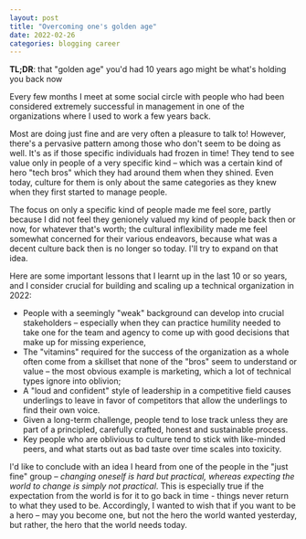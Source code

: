 ```yaml
---
layout: post
title: "Overcoming one's golden age"
date: 2022-02-26
categories: blogging career
---
```

**TL;DR**: that "golden age" you'd had 10 years ago might be what's holding you back now

Every few months I meet at some social circle with people who had been considered extremely successful in management in one of the organizations where I used to work a few years back.

Most are doing just fine and are very often a pleasure to talk to! However, there's a pervasive pattern among those who don't seem to be doing as well. It's as if those specific individuals had frozen in time! They tend to see value only in people of a very specific kind – which was a certain kind of hero "tech bros" which they had around them when they shined. Even today, culture for them is only about the same categories as they knew when they first started to manage people.

The focus on only a specific kind of people made me feel sore, partly because I did not feel they genionely valued my kind of people back then or now, for whatever that's worth; the cultural inflexibility made me feel somewhat concerned for their various endeavors, because what was a decent culture back then is no longer so today. I'll try to expand on that idea.

Here are some important lessons that I learnt up in the last 10 or so years, and I consider crucial for building and scaling up a technical organization in 2022:
- People with a seemingly "weak" background can develop into crucial stakeholders – especially when they can practice humility needed to take one for the team and agency to come up with good decisions that make up for missing experience,
- The "vitamins" required for the success of the organization as a whole often come from a skillset that none of the "bros" seem to understand or value – the most obvious example is marketing, which a lot of technical types ignore into oblivion;
- A "loud and confident" style of leadership in a competitive field causes underlings to leave in favor of competitors that allow the underlings to find their own voice.
- Given a long-term challenge, people tend to lose track unless they are part of a principled, carefully crafted, honest and sustainable process.
- Key people who are oblivious to culture tend to stick with like-minded peers, and what starts out as bad taste over time scales into toxicity. 

I'd like to conclude with an idea I heard from one of the people in the "just fine" group – *changing oneself is hard but practical, whereas expecting the world to change is simply not practical*. This is especially true if the expectation from the world is for it to go back in time - things never return to what they used to be. Accordingly, I wanted to wish that if you want to be a hero – may you become one, but not the hero the world wanted yesterday, but rather, the hero that the world needs today.
